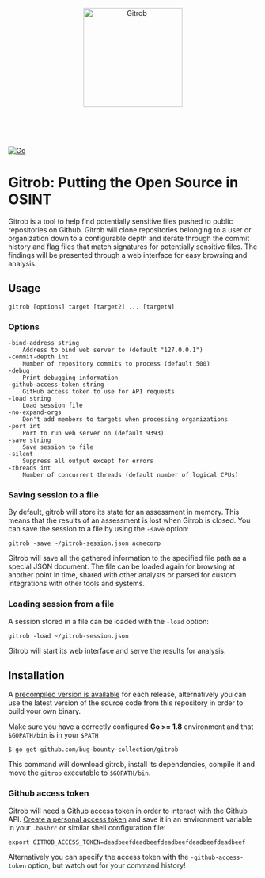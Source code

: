 <p align="center">
  <img src="https://github.com/bug-bounty-collection/gitrob/raw/master/static/images/gopher_full.png" alt="Gitrob" width="200" />
</p>
<br />
<br />
<br />

[![Go](https://github.com/bug-bounty-collection/gitrob/actions/workflows/go.yml/badge.svg?branch=master)](https://github.com/bug-bounty-collection/gitrob/actions/workflows/go.yml)

# Gitrob: Putting the Open Source in OSINT

Gitrob is a tool to help find potentially sensitive files pushed to public repositories on Github. Gitrob will clone repositories belonging to a user or organization down to a configurable depth and iterate through the commit history and flag files that match signatures for potentially sensitive files. The findings will be presented through a web interface for easy browsing and analysis.

## Usage

    gitrob [options] target [target2] ... [targetN]

### Options

```
-bind-address string
    Address to bind web server to (default "127.0.0.1")
-commit-depth int
    Number of repository commits to process (default 500)
-debug
    Print debugging information
-github-access-token string
    GitHub access token to use for API requests
-load string
    Load session file
-no-expand-orgs
    Don't add members to targets when processing organizations
-port int
    Port to run web server on (default 9393)
-save string
    Save session to file
-silent
    Suppress all output except for errors
-threads int
    Number of concurrent threads (default number of logical CPUs)
```

### Saving session to a file

By default, gitrob will store its state for an assessment in memory. This means that the results of an assessment is lost when Gitrob is closed. You can save the session to a file by using the `-save` option:

    gitrob -save ~/gitrob-session.json acmecorp

Gitrob will save all the gathered information to the specified file path as a special JSON document. The file can be loaded again for browsing at another point in time, shared with other analysts or parsed for custom integrations with other tools and systems.

### Loading session from a file

A session stored in a file can be loaded with the `-load` option:

    gitrob -load ~/gitrob-session.json

Gitrob will start its web interface and serve the results for analysis.

## Installation

A [precompiled version is available](https://github.com/bug-bounty-collection/gitrob/releases) for each release, alternatively you can use the latest version of the source code from this repository in order to build your own binary.

Make sure you have a correctly configured **Go >= 1.8** environment and that `$GOPATH/bin` is in your `$PATH`

    $ go get github.com/bug-bounty-collection/gitrob

This command will download gitrob, install its dependencies, compile it and move the `gitrob` executable to `$GOPATH/bin`.

### Github access token

Gitrob will need a Github access token in order to interact with the Github API.  [Create a personal access token](https://help.github.com/articles/creating-a-personal-access-token-for-the-command-line/) and save it in an environment variable in your `.bashrc` or similar shell configuration file:

    export GITROB_ACCESS_TOKEN=deadbeefdeadbeefdeadbeefdeadbeefdeadbeef

Alternatively you can specify the access token with the `-github-access-token` option, but watch out for your command history!

